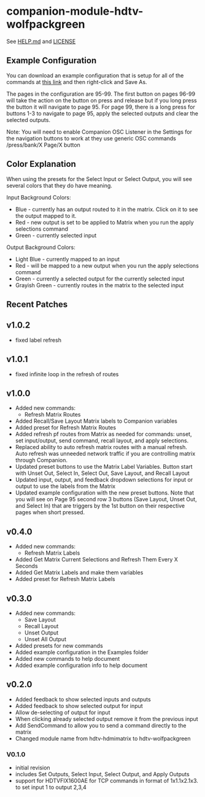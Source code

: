 # companion-module-hdtv-wolfpackgreen

See [HELP.md](./HELP.md) and [LICENSE](./LICENSE)

## Example Configuration

You can download an example configuration that is setup for all of the commands at [this link](https://raw.githubusercontent.com/bitfocus/companion-module-hdtv-wolfpackgreen/main/examples/HDTV%20Companion%20Example%20Configuration.companionconfig) and then right-click and Save As.

The pages in the configuration are 95-99. The first button on pages 96-99 will take the action on the button on press and release but if you long press the button it will navigate to page 95. For page 99, there is a long press for buttons 1-3 to navigate to page 95, apply the selected outputs and clear the selected outputs.

Note: You will need to enable Companion OSC Listener in the Settings for the navigation buttons to work at they use generic OSC commands /press/bank/X Page/X button

## Color Explanation

When using the presets for the Select Input or Select Output, you will see several colors that they do have meaning.

Input Background Colors:

- Blue - currently has an output routed to it in the matrix. Click on it to see the output mapped to it.
- Red - new output is set to be applied to Matrix when you run the apply selections command
- Green - currently selected input

Output Background Colors:

- Light Blue - currently mapped to an input
- Red - will be mapped to a new output when you run the apply selections command
- Green - currently a selected output for the currently selected input
- Grayish Green - currently routes in the matrix to the selected input

## Recent Patches

## v1.0.2

- fixed label refresh

## v1.0.1

- fixed infinite loop in the refresh of routes

## v1.0.0

- Added new commands:
  - Refresh Matrix Routes
- Added Recall/Save Layout Matrix labels to Companion variables
- Added preset for Refresh Matrix Routes
- Added refresh pf routes from Matrix as needed for commands: unset, set input/output, send command, recall layout, and apply selections.
- Replaced ability to auto refresh matrix routes with a manual refresh. Auto refresh was unneeded network traffic if you are controlling matrix through Companion.
- Updated preset buttons to use the Matrix Label Variables. Button start with Unset Out, Select In, Select Out, Save Layout, and Recall Layout
- Updated input, output, and feedback dropdown selections for input or output to use the labels from the Matrix
- Updated example configuration with the new preset buttons. Note that you will see on Page 95 second row 3 buttons (Save Layout, Unset Out, and Select In) that are triggers by the 1st button on their respective pages when short pressed.

## v0.4.0

- Added new commands:
  - Refresh Matrix Labels
- Added Get Matrix Current Selections and Refresh Them Every X Seconds
- Added Get Matrix Labels and make them variables
- Added preset for Refresh Matrix Labels

## v0.3.0

- Added new commands:
  - Save Layout
  - Recall Layout
  - Unset Output
  - Unset All Output
- Added presets for new commands
- Added example configuration in the Examples folder
- Added new commands to help document
- Added example configuration info to help document

## v0.2.0

- Added feedback to show selected inputs and outputs
- Added feedback to show selected output for input
- Allow de-selecting of output for input
- When clicking already selected output remove it from the previous input
- Add SendCommand to allow you to send a command directly to the matrix
- Changed module name from hdtv-hdmimatrix to hdtv-wolfpackgreen

### V0.1.0

- initial revision
- includes Set Outputs, Select Input, Select Output, and Apply Outputs
- support for HDTVFIX1600AE for TCP commands in format of 1x1.1x2.1x3. to set input 1 to output 2,3,4
